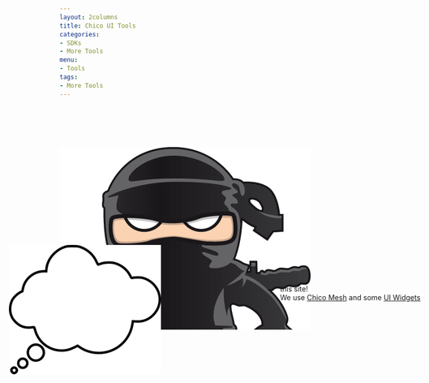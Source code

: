 ```yaml
---
layout: 2columns
title: Chico UI Tools
categories: 
- SDKs 
- More Tools
menu: 
- Tools
tags: 
- More Tools
---
```


<br /><br /><br /><br />

<div style="height:400px;">
  <img src="/images/ninja.png" style="z-index:1;" />
  <img src="/images/bubble.png" style="position:relative;left:-100px;top:-170px;z-index:2;" />
  <span style="position:relative;left:435px;top:-350px;z-index:3;">&nbsp;&nbsp;&nbsp;
  	We are using <a href="http://chico-ui.com.ar/" target="_blank">Chico UI</a> in this site!<br />
	We use <a href="http://chico-ui.com.ar/mesh" target="_blank">Chico Mesh</a> and some <a href="http://chico-ui.com.ar/widgets" target="_blank">UI Widgets</a>
  </span>
</div>
